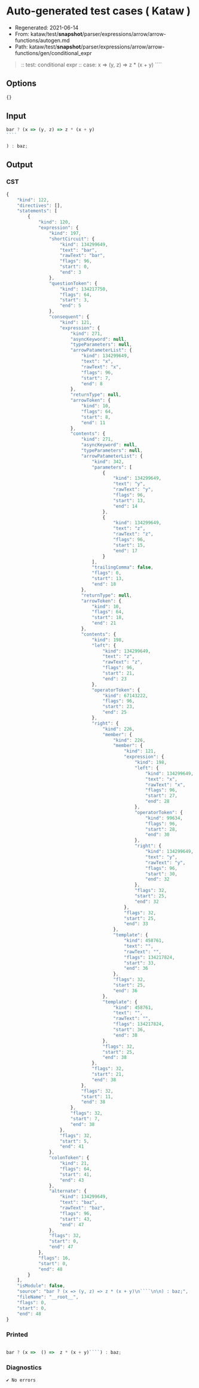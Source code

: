 # Auto-generated test cases ( Kataw )
- Regenerated: 2021-06-14
- From: kataw/test/__snapshot__/parser/expressions/arrow/arrow-functions/autogen.md
- Path: kataw/test/__snapshot__/parser/expressions/arrow/arrow-functions/gen/conditional_expr
> :: test: conditional expr
> :: case: x => (y, z) => z * (x + y)
>          ````
>          
>          
## Options

`````js
{}
`````
## Input

`````js
bar ? (x => (y, z) => z * (x + y)
````

) : baz;
`````
## Output

### CST

```javascript
{
    "kind": 122,
    "directives": [],
    "statements": [
        {
            "kind": 120,
            "expression": {
                "kind": 197,
                "shortCircuit": {
                    "kind": 134299649,
                    "text": "bar",
                    "rawText": "bar",
                    "flags": 96,
                    "start": 0,
                    "end": 3
                },
                "questionToken": {
                    "kind": 134217750,
                    "flags": 64,
                    "start": 3,
                    "end": 5
                },
                "consequent": {
                    "kind": 121,
                    "expression": {
                        "kind": 271,
                        "asyncKeyword": null,
                        "typeParameters": null,
                        "arrowPatameterList": {
                            "kind": 134299649,
                            "text": "x",
                            "rawText": "x",
                            "flags": 96,
                            "start": 7,
                            "end": 8
                        },
                        "returnType": null,
                        "arrowToken": {
                            "kind": 10,
                            "flags": 64,
                            "start": 8,
                            "end": 11
                        },
                        "contents": {
                            "kind": 271,
                            "asyncKeyword": null,
                            "typeParameters": null,
                            "arrowPatameterList": {
                                "kind": 342,
                                "parameters": [
                                    {
                                        "kind": 134299649,
                                        "text": "y",
                                        "rawText": "y",
                                        "flags": 96,
                                        "start": 13,
                                        "end": 14
                                    },
                                    {
                                        "kind": 134299649,
                                        "text": "z",
                                        "rawText": "z",
                                        "flags": 96,
                                        "start": 15,
                                        "end": 17
                                    }
                                ],
                                "trailingComma": false,
                                "flags": 0,
                                "start": 13,
                                "end": 18
                            },
                            "returnType": null,
                            "arrowToken": {
                                "kind": 10,
                                "flags": 64,
                                "start": 18,
                                "end": 21
                            },
                            "contents": {
                                "kind": 198,
                                "left": {
                                    "kind": 134299649,
                                    "text": "z",
                                    "rawText": "z",
                                    "flags": 96,
                                    "start": 21,
                                    "end": 23
                                },
                                "operatorToken": {
                                    "kind": 67143222,
                                    "flags": 96,
                                    "start": 23,
                                    "end": 25
                                },
                                "right": {
                                    "kind": 226,
                                    "member": {
                                        "kind": 226,
                                        "member": {
                                            "kind": 121,
                                            "expression": {
                                                "kind": 198,
                                                "left": {
                                                    "kind": 134299649,
                                                    "text": "x",
                                                    "rawText": "x",
                                                    "flags": 96,
                                                    "start": 27,
                                                    "end": 28
                                                },
                                                "operatorToken": {
                                                    "kind": 99634,
                                                    "flags": 96,
                                                    "start": 28,
                                                    "end": 30
                                                },
                                                "right": {
                                                    "kind": 134299649,
                                                    "text": "y",
                                                    "rawText": "y",
                                                    "flags": 96,
                                                    "start": 30,
                                                    "end": 32
                                                },
                                                "flags": 32,
                                                "start": 25,
                                                "end": 32
                                            },
                                            "flags": 32,
                                            "start": 25,
                                            "end": 33
                                        },
                                        "template": {
                                            "kind": 458761,
                                            "text": "",
                                            "rawText": "",
                                            "flags": 134217824,
                                            "start": 33,
                                            "end": 36
                                        },
                                        "flags": 32,
                                        "start": 25,
                                        "end": 36
                                    },
                                    "template": {
                                        "kind": 458761,
                                        "text": "",
                                        "rawText": "",
                                        "flags": 134217824,
                                        "start": 36,
                                        "end": 38
                                    },
                                    "flags": 32,
                                    "start": 25,
                                    "end": 38
                                },
                                "flags": 32,
                                "start": 21,
                                "end": 38
                            },
                            "flags": 32,
                            "start": 11,
                            "end": 38
                        },
                        "flags": 32,
                        "start": 7,
                        "end": 38
                    },
                    "flags": 32,
                    "start": 5,
                    "end": 41
                },
                "colonToken": {
                    "kind": 21,
                    "flags": 64,
                    "start": 41,
                    "end": 43
                },
                "alternate": {
                    "kind": 134299649,
                    "text": "baz",
                    "rawText": "baz",
                    "flags": 96,
                    "start": 43,
                    "end": 47
                },
                "flags": 32,
                "start": 0,
                "end": 47
            },
            "flags": 16,
            "start": 0,
            "end": 48
        }
    ],
    "isModule": false,
    "source": "bar ? (x => (y, z) => z * (x + y)\n````\n\n) : baz;",
    "fileName": "__root__",
    "flags": 0,
    "start": 0,
    "end": 48
}
```

### Printed

```javascript

bar ? (x =>  () =>  z * (x + y)````) : baz;
```

### Diagnostics

```javascript
✔ No errors
```

